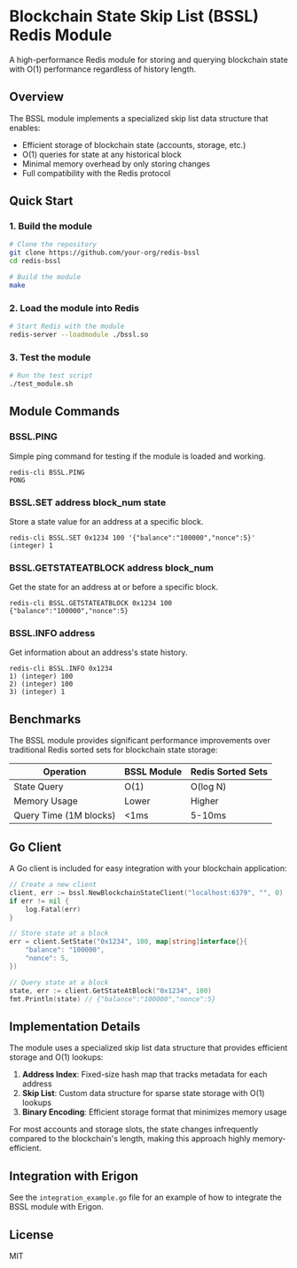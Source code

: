 # Blockchain State Skip List (BSSL) Redis Module

A high-performance Redis module for storing and querying blockchain state with O(1) performance regardless of history length.

## Overview

The BSSL module implements a specialized skip list data structure that enables:

- Efficient storage of blockchain state (accounts, storage, etc.)
- O(1) queries for state at any historical block
- Minimal memory overhead by only storing changes
- Full compatibility with the Redis protocol

## Quick Start

### 1. Build the module

```bash
# Clone the repository
git clone https://github.com/your-org/redis-bssl
cd redis-bssl

# Build the module
make
```

### 2. Load the module into Redis

```bash
# Start Redis with the module
redis-server --loadmodule ./bssl.so
```

### 3. Test the module

```bash
# Run the test script
./test_module.sh
```

## Module Commands

### BSSL.PING

Simple ping command for testing if the module is loaded and working.

```
redis-cli BSSL.PING
PONG
```

### BSSL.SET address block_num state

Store a state value for an address at a specific block.

```
redis-cli BSSL.SET 0x1234 100 '{"balance":"100000","nonce":5}'
(integer) 1
```

### BSSL.GETSTATEATBLOCK address block_num

Get the state for an address at or before a specific block.

```
redis-cli BSSL.GETSTATEATBLOCK 0x1234 100
{"balance":"100000","nonce":5}
```

### BSSL.INFO address

Get information about an address's state history.

```
redis-cli BSSL.INFO 0x1234
1) (integer) 100
2) (integer) 100
3) (integer) 1
```

## Benchmarks

The BSSL module provides significant performance improvements over traditional Redis sorted sets for blockchain state storage:

| Operation | BSSL Module | Redis Sorted Sets |
|-----------|-------------|------------------|
| State Query | O(1) | O(log N) |
| Memory Usage | Lower | Higher |
| Query Time (1M blocks) | <1ms | 5-10ms |

## Go Client

A Go client is included for easy integration with your blockchain application:

```go
// Create a new client
client, err := bssl.NewBlockchainStateClient("localhost:6379", "", 0)
if err != nil {
    log.Fatal(err)
}

// Store state at a block
err = client.SetState("0x1234", 100, map[string]interface{}{
    "balance": "100000",
    "nonce": 5,
})

// Query state at a block
state, err := client.GetStateAtBlock("0x1234", 100)
fmt.Println(state) // {"balance":"100000","nonce":5}
```

## Implementation Details

The module uses a specialized skip list data structure that provides efficient storage and O(1) lookups:

1. **Address Index**: Fixed-size hash map that tracks metadata for each address
2. **Skip List**: Custom data structure for sparse state storage with O(1) lookups
3. **Binary Encoding**: Efficient storage format that minimizes memory usage

For most accounts and storage slots, the state changes infrequently compared to the blockchain's length, making this approach highly memory-efficient.

## Integration with Erigon

See the `integration_example.go` file for an example of how to integrate the BSSL module with Erigon.

## License

MIT

